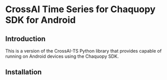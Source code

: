 # CrossAI Time Series for Chaquopy SDK for Android

## Introduction

This is a version of the CrossAI-TS Python library that provides capable of
running on Android devices using the Chaquopy SDK.

## Installation

```text
```
